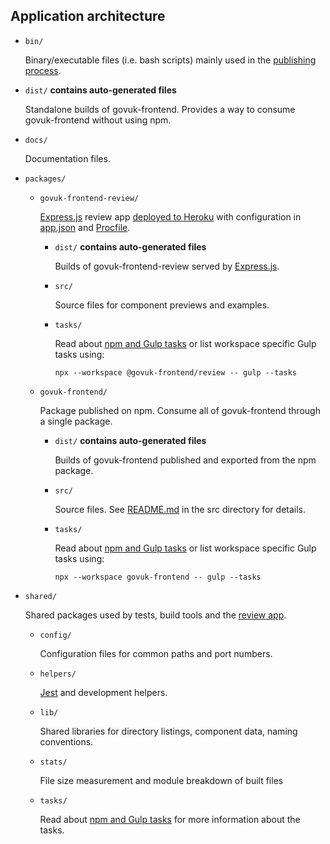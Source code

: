 ## Application architecture

- `bin/`

  Binary/executable files (i.e. bash scripts) mainly used in the [publishing process](/docs/releasing/publishing.md).

- `dist/` **contains auto-generated files**

  Standalone builds of govuk-frontend. Provides a way to consume govuk-frontend without using npm.

- `docs/`

  Documentation files.

- `packages/`

  - `govuk-frontend-review/`

    [Express.js](https://github.com/expressjs/express) review app [deployed to Heroku](https://govuk-frontend-review.herokuapp.com) with configuration in [app.json](/app.json) and [Procfile](/Procfile).

    - `dist/` **contains auto-generated files**

      Builds of govuk-frontend-review served by [Express.js](https://github.com/expressjs/express).

    - `src/`

      Source files for component previews and examples.

    - `tasks/`

      Read about [npm and Gulp tasks](tasks.md) or list workspace specific Gulp tasks using:

      ```shell
      npx --workspace @govuk-frontend/review -- gulp --tasks
      ```

  - `govuk-frontend/`

    Package published on npm.
    Consume all of govuk-frontend through a single package.

    - `dist/` **contains auto-generated files**

      Builds of govuk-frontend published and exported from the npm package.

    - `src/`

      Source files. See [README.md](/packages/idsk-frontend/src/README.md) in the src directory for details.

    - `tasks/`

      Read about [npm and Gulp tasks](tasks.md) or list workspace specific Gulp tasks using:

      ```shell
      npx --workspace govuk-frontend -- gulp --tasks
      ```

- `shared/`

  Shared packages used by tests, build tools and the [review app](/packages/govuk-frontend-review).

  - `config/`

    Configuration files for common paths and port numbers.

  - `helpers/`

    [Jest](https://github.com/facebook/jest) and development helpers.

  - `lib/`

    Shared libraries for directory listings, component data, naming conventions.

  - `stats/`

    File size measurement and module breakdown of built files

  - `tasks/`

    Read about [npm and Gulp tasks](tasks.md) for more information about the tasks.
